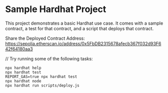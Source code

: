 # Sample Hardhat Project

This project demonstrates a basic Hardhat use case. It comes with a sample contract, a test for that contract, and a script that deploys that contract.

Share the Deployed Contract Address: https://sepolia.etherscan.io/address/0x5FbDB2315678afecb367f032d93F642f64180aa3

//
Try running some of the following tasks:

```shell
npx hardhat help
npx hardhat test
REPORT_GAS=true npx hardhat test
npx hardhat node
npx hardhat run scripts/deploy.js
```
